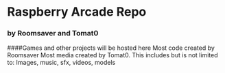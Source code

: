 # Raspberry Arcade Repo
### by Roomsaver and Tomat0
####Games and other projects will be hosted here
Most code created by Roomsaver
Most media created by Tomat0. This includes but is not limited to: Images, music, sfx, videos, models
